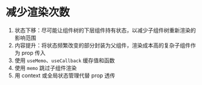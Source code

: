 # 减少渲染次数

1. 状态下移：尽可能让组件树的下层组件持有状态，以减少子组件树重新渲染的影响范围
2. 内容提升：将状态频繁改变的部分封装为父组件，渲染成本高的复杂子组件作为 prop 传入
3. 使用 `useMemo`、`useCallback` 缓存值和函数
4. 使用 `memo` 跳过子组件渲染
5. 用 context 或全局状态管理代替 prop 透传
